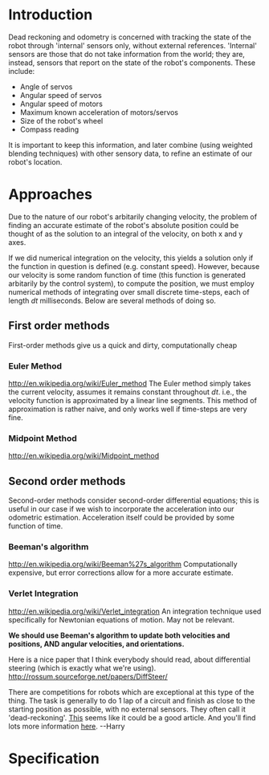 # Introduction #
Dead reckoning and odometry is concerned with tracking the state of the robot through 'internal' sensors only, without external references. 'Internal' sensors are those that do not take information from the world; they are, instead, sensors that report on the state of the robot's components. These include:

  * Angle of servos
  * Angular speed of servos
  * Angular speed of motors
  * Maximum known acceleration of motors/servos
  * Size of the robot's wheel
  * Compass reading

It is important to keep this information, and later combine (using weighted blending techniques) with other sensory data, to refine an estimate of our robot's location.

# Approaches #
Due to the nature of our robot's arbitarily changing velocity, the problem of finding an accurate estimate of the robot's absolute position could be thought of as the solution to an integral of the velocity, on both x and y axes.

If we did numerical integration on the velocity, this yields a solution only if the function in question is defined (e.g. constant speed). However, because our velocity is some random function of time (this function is generated arbitarily by the control system), to compute the position, we must employ numerical methods of integrating over small discrete time-steps, each of length _dt_ milliseconds. Below are several methods of doing so.

## First order methods ##
First-order methods give us a quick and dirty, computationally cheap

### Euler Method ###
http://en.wikipedia.org/wiki/Euler_method
The Euler method simply takes the current velocity, assumes it remains constant throughout _dt_. i.e., the velocity function is approximated by a linear line segments. This method of approximation is rather naive, and only works well if time-steps are very fine.

### Midpoint Method ###
http://en.wikipedia.org/wiki/Midpoint_method

## Second order methods ##
Second-order methods consider second-order differential equations; this is useful in our case if we wish to incorporate the acceleration into our odometric estimation. Acceleration itself could be provided by some function of time.

### Beeman's algorithm ###
http://en.wikipedia.org/wiki/Beeman%27s_algorithm
Computationally expensive, but error corrections allow for a more accurate estimate.

### Verlet Integration ###
http://en.wikipedia.org/wiki/Verlet_integration
An integration technique used specifically for Newtonian equations of motion. May not be relevant.

**We should use Beeman's algorithm to update both velocities and positions, AND angular velocities, and orientations.**

Here is a nice paper that I think everybody should read, about differential steering (which is exactly what we're using).
http://rossum.sourceforge.net/papers/DiffSteer/

There are competitions for robots which are exceptional at this type of the thing. The task is generally to do 1 lap of a circuit and finish as close to the starting position as possible, with no external sensors. They often call it 'dead-reckoning'. [This](http://www.seattlerobotics.org/encoder/200108/using_a_pid.html) seems like it could be a good article. And you'll find lots more information [here](http://www.google.co.uk/search?hl=en&q=dead+reckoning+robot&btnG=Google+Search&meta=). --Harry

# Specification #